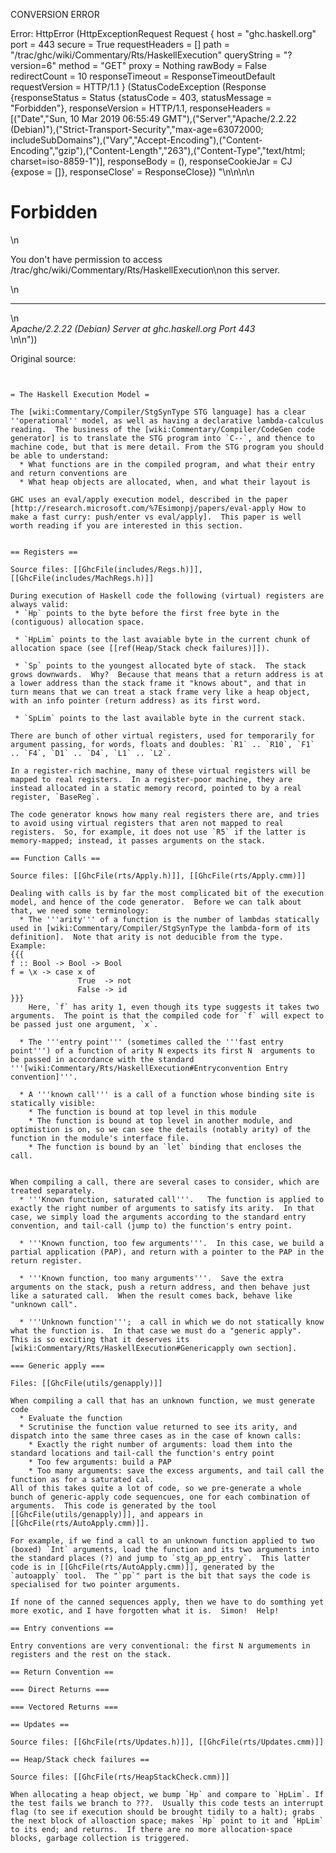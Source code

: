CONVERSION ERROR

Error: HttpError (HttpExceptionRequest Request {
  host                 = "ghc.haskell.org"
  port                 = 443
  secure               = True
  requestHeaders       = []
  path                 = "/trac/ghc/wiki/Commentary/Rts/HaskellExecution"
  queryString          = "?version=6"
  method               = "GET"
  proxy                = Nothing
  rawBody              = False
  redirectCount        = 10
  responseTimeout      = ResponseTimeoutDefault
  requestVersion       = HTTP/1.1
}
 (StatusCodeException (Response {responseStatus = Status {statusCode = 403, statusMessage = "Forbidden"}, responseVersion = HTTP/1.1, responseHeaders = [("Date","Sun, 10 Mar 2019 06:55:49 GMT"),("Server","Apache/2.2.22 (Debian)"),("Strict-Transport-Security","max-age=63072000; includeSubDomains"),("Vary","Accept-Encoding"),("Content-Encoding","gzip"),("Content-Length","263"),("Content-Type","text/html; charset=iso-8859-1")], responseBody = (), responseCookieJar = CJ {expose = []}, responseClose' = ResponseClose}) "<!DOCTYPE HTML PUBLIC \"-//IETF//DTD HTML 2.0//EN\">\n<html><head>\n<title>403 Forbidden</title>\n</head><body>\n<h1>Forbidden</h1>\n<p>You don't have permission to access /trac/ghc/wiki/Commentary/Rts/HaskellExecution\non this server.</p>\n<hr>\n<address>Apache/2.2.22 (Debian) Server at ghc.haskell.org Port 443</address>\n</body></html>\n"))

Original source:

```trac


= The Haskell Execution Model =

The [wiki:Commentary/Compiler/StgSynType STG language] has a clear ''operational'' model, as well as having a declarative lambda-calculus reading.  The business of the [wiki:Commentary/Compiler/CodeGen code generator] is to translate the STG program into `C--`, and thence to machine code, but that is mere detail. From the STG program you should be able to understand:
  * What functions are in the compiled program, and what their entry and return conventions are
  * What heap objects are allocated, when, and what their layout is

GHC uses an eval/apply execution model, described in the paper [http://research.microsoft.com/%7Esimonpj/papers/eval-apply How to make a fast curry: push/enter vs eval/apply].  This paper is well worth reading if you are interested in this section.


== Registers ==

Source files: [[GhcFile(includes/Regs.h)]], [[GhcFile(includes/MachRegs.h)]]

During execution of Haskell code the following (virtual) registers are always valid:
 * `Hp` points to the byte before the first free byte in the (contiguous) allocation space.

 * `HpLim` points to the last avaiable byte in the current chunk of allocation space (see [[ref(Heap/Stack check failures)]]).

 * `Sp` points to the youngest allocated byte of stack.  The stack grows downwards.  Why?  Because that means that a return address is at a lower address than the stack frame it "knows about", and that in turn means that we can treat a stack frame very like a heap object, with an info pointer (return address) as its first word.

 * `SpLim` points to the last available byte in the current stack.

There are bunch of other virtual registers, used for temporarily for argument passing, for words, floats and doubles: `R1` .. `R10`, `F1` .. `F4`, `D1` .. `D4`, `L1` .. `L2`.

In a register-rich machine, many of these virtual registers will be mapped to real registers.  In a register-poor machine, they are instead allocated in a static memory record, pointed to by a real register, `BaseReg`.

The code generator knows how many real registers there are, and tries to avoid using virtual registers that aren not mapped to real registers.  So, for example, it does not use `R5` if the latter is memory-mapped; instead, it passes arguments on the stack.

== Function Calls ==

Source files: [[GhcFile(rts/Apply.h)]], [[GhcFile(rts/Apply.cmm)]]

Dealing with calls is by far the most complicated bit of the execution model, and hence of the code generator.  Before we can talk about that, we need some terminology:
  * The '''arity''' of a function is the number of lambdas statically used in [wiki:Commentary/Compiler/StgSynType the lambda-form of its definition].  Note that arity is not deducible from the type.  Example:
{{{
f :: Bool -> Bool -> Bool
f = \x -> case x of 
               True  -> not
               False -> id
}}}
    Here, `f` has arity 1, even though its type suggests it takes two arguments.  The point is that the compiled code for `f` will expect to be passed just one argument, `x`.

  * The '''entry point''' (sometimes called the '''fast entry point''') of a function of arity N expects its first N  arguments to be passed in accordance with the standard '''[wiki:Commentary/Rts/HaskellExecution#Entryconvention Entry convention]'''.

  * A '''known call''' is a call of a function whose binding site is statically visible:
    * The function is bound at top level in this module
    * The function is bound at top level in another module, and optimistion is on, so we can see the details (notably arity) of the function in the module's interface file.
    * The function is bound by an `let` binding that encloses the call.


When compiling a call, there are several cases to consider, which are treated separately.  
  * '''Known function, saturated call'''.   The function is applied to exactly the right number of arguments to satisfy its arity.  In that case, we simply load the arguments according to the standard entry convention, and tail-call (jump to) the function's entry point.

  * '''Known function, too few arguments'''.  In this case, we build a partial application (PAP), and return with a pointer to the PAP in the return register.

  * '''Known function, too many arguments'''.  Save the extra arguments on the stack, push a return address, and then behave just like a saturated call.  When the result comes back, behave like "unknown call".

  * '''Unknown function''';  a call in which we do not statically know what the function is.  In that case we must do a "generic apply".  This is so exciting that it deserves its [wiki:Commentary/Rts/HaskellExecution#Genericapply own section].

=== Generic apply ===

Files: [[GhcFile(utils/genapply)]]

When compiling a call that has an unknown function, we must generate code
  * Evaluate the function
  * Scrutinise the function value returned to see its arity, and dispatch into the same three cases as in the case of known calls:
    * Exactly the right number of arguments: load them into the standard locations and tail-call the function's entry point
    * Too few arguments: build a PAP
    * Too many arguments: save the excess arguments, and tail call the function as for a saturated cal.
All of this takes quite a lot of code, so we pre-generate a whole bunch of generic-apply code sequencues, one for each combination of arguments.  This code is generated by the tool [[GhcFile(utils/genapply)]], and appears in [[GhcFile(rts/AutoApply.cmm)]].

For example, if we find a call to an unknown function applied to two (boxed) `Int` arguments, load the function and its two arguments into the standard places (?) and jump to `stg_ap_pp_entry`.  This latter code is in [[GhcFile(rts/AutoApply.cmm)]], generated by the `autoapply` tool.  The "`pp`" part is the bit that says the code is specialised for two pointer arguments.

If none of the canned sequences apply, then we have to do somthing yet more exotic, and I have forgotten what it is.  Simon!  Help!

== Entry conventions ==

Entry conventions are very conventional: the first N argumements in registers and the rest on the stack.

== Return Convention ==

=== Direct Returns ===

=== Vectored Returns ===

== Updates ==

Source files: [[GhcFile(rts/Updates.h)]], [[GhcFile(rts/Updates.cmm)]]

== Heap/Stack check failures ==

Source files: [[GhcFile(rts/HeapStackCheck.cmm)]]

When allocating a heap object, we bump `Hp` and compare to `HpLim`. If the test fails we branch to ???.  Usually this code tests an interrupt flag (to see if execution should be brought tidily to a halt); grabs the next block of alloaction space; makes `Hp` point to it and `HpLim` to its end; and returns.  If there are no more allocation-space blocks, garbage collection is triggered.
```
